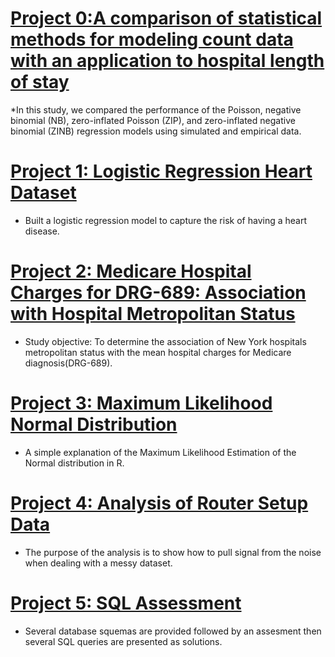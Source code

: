 # [Project 0:A comparison of statistical methods for modeling count data with an application to hospital length of stay](https://github.com/gustavofernandezlembert/Logistic-Regression-Heart-Data-/blob/master/Heart.pdf)

*In this study, we compared the performance of the Poisson, negative binomial (NB), zero-inflated Poisson (ZIP), and zero-inflated negative binomial (ZINB) regression models using simulated and empirical data. 


# [Project 1: Logistic Regression Heart Dataset](https://github.com/gustavofernandezlembert/Logistic-Regression-Heart-Data-/blob/master/Heart.pdf)

* Built a logistic regression model to capture the risk of having a heart disease. 

# [Project 2: Medicare Hospital Charges for DRG-689: Association with Hospital Metropolitan Status ](https://github.com/gustavofernandezlembert/Medicare-Hospital-Charges-)

* Study objective: To determine the association of New York hospitals metropolitan status with the mean hospital charges for Medicare diagnosis(DRG-689). 

# [Project 3: Maximum Likelihood Normal Distribution](https://gustavofernandezlembert.github.io/Maximum-Likelihood/)

* A simple explanation of the Maximum Likelihood Estimation of the Normal distribution in R.

# [Project 4: Analysis of Router Setup Data](https://github.com/gustavofernandezlembert/Analysis-Router-Setup)

* The purpose of the analysis is to show how to pull signal from the noise when dealing with a messy dataset.

# [Project 5: SQL Assessment](https://github.com/gustavofernandezlembert/Example_of_SQL_Querys)

* Several database squemas are provided followed by an assesment then several SQL queries are presented as solutions.


